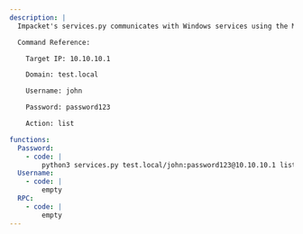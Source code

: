 ```yaml
---
description: |
  Impacket's services.py communicates with Windows services using the MSRPC interface. It can perform many different actions on any service.

  Command Reference:

  	Target IP: 10.10.10.1

  	Domain: test.local

  	Username: john

  	Password: password123

  	Action: list

functions:
  Password:
    - code: |
        python3 services.py test.local/john:password123@10.10.10.1 list
  Username:
    - code: |
        empty
  RPC:
    - code: |
        empty
---
```

